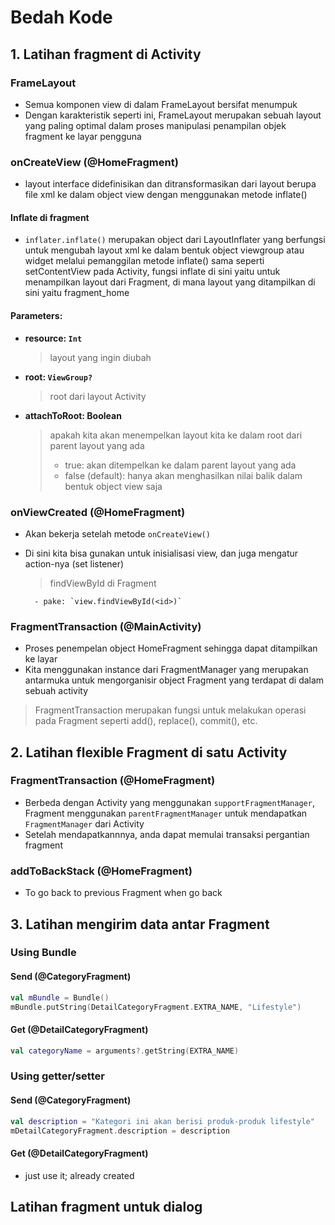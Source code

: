 # Bedah Kode

## 1. Latihan fragment di Activity

### FrameLayout

- Semua komponen view di dalam FrameLayout bersifat menumpuk
- Dengan karakteristik seperti ini, FrameLayout merupakan sebuah layout yang paling optimal dalam proses manipulasi penampilan objek fragment ke layar pengguna

### onCreateView (@HomeFragment)

- layout interface didefinisikan dan ditransformasikan dari layout berupa file xml ke dalam object view dengan menggunakan metode inflate()

#### Inflate di fragment

- `inflater.inflate()` merupakan object dari LayoutInflater yang berfungsi untuk mengubah layout xml ke dalam bentuk object viewgroup atau widget melalui pemanggilan metode inflate()
  sama seperti setContentView pada Activity, fungsi inflate di sini yaitu untuk menampilkan layout dari Fragment, di mana layout yang ditampilkan di sini yaitu fragment_home

#### Parameters:

- **resource: `Int`**

  > layout yang ingin diubah

- **root: `ViewGroup?`**

  > root dari layout Activity

- **attachToRoot: Boolean**
  > apakah kita akan menempelkan layout kita ke dalam root dari parent layout yang ada
  >
  > - true: akan ditempelkan ke dalam parent layout yang ada
  > - false (default): hanya akan menghasilkan nilai balik dalam bentuk object view saja

### onViewCreated (@HomeFragment)

- Akan bekerja setelah metode `onCreateView()`
- Di sini kita bisa gunakan untuk inisialisasi view, dan juga mengatur action-nya (set listener)

  > findViewById di Fragment

        - pake: `view.findViewById(<id>)`

### FragmentTransaction (@MainActivity)

- Proses penempelan object HomeFragment sehingga dapat ditampilkan ke layar
- Kita menggunakan instance dari FragmentManager yang merupakan antarmuka untuk mengorganisir object Fragment yang terdapat di dalam sebuah activity

> FragmentTransaction merupakan fungsi untuk melakukan operasi pada Fragment seperti add(), replace(), commit(), etc.

## 2. Latihan flexible Fragment di satu Activity

### FragmentTransaction (@HomeFragment)

- Berbeda dengan Activity yang menggunakan `supportFragmentManager`, Fragment menggunakan `parentFragmentManager` untuk mendapatkan `FragmentManager` dari Activity
- Setelah mendapatkannnya, anda dapat memulai transaksi pergantian fragment

### addToBackStack (@HomeFragment)

- To go back to previous Fragment when go back

## 3. Latihan mengirim data antar Fragment

### Using Bundle

#### Send (@CategoryFragment)

```kotlin
val mBundle = Bundle()
mBundle.putString(DetailCategoryFragment.EXTRA_NAME, "Lifestyle")
```

#### Get (@DetailCategoryFragment)

```kotlin
val categoryName = arguments?.getString(EXTRA_NAME)
```

### Using getter/setter

#### Send (@CategoryFragment)

```kotlin
val description = "Kategori ini akan berisi produk-produk lifestyle"
mDetailCategoryFragment.description = description
```

#### Get (@DetailCategoryFragment)

- just use it; already created

## Latihan fragment untuk dialog
